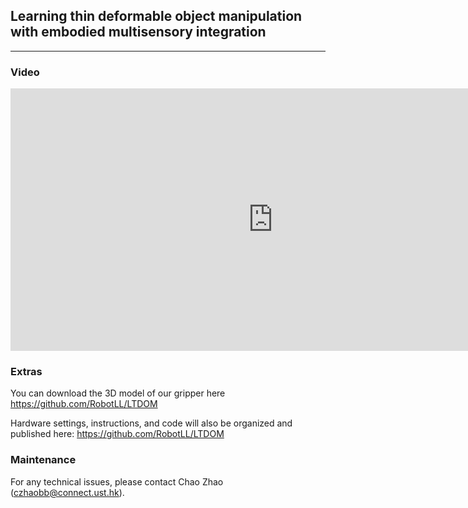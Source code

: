 ## Learning thin deformable object manipulation with embodied multisensory integration

___
### Video

<iframe width="840" height="420" src="https://www.youtube.com/embed/R2v3Eu50s9o?si=fm_4r8uEsFWvtVTx" title="YouTube video player" frameborder="0" allow="accelerometer; autoplay; clipboard-write; encrypted-media; gyroscope; picture-in-picture; web-share" allowfullscreen></iframe>

### Extras

You can download the 3D model of our gripper here https://github.com/RobotLL/LTDOM

Hardware settings, instructions, and code will also be organized and published here: https://github.com/RobotLL/LTDOM

### Maintenance 
For any technical issues, please contact Chao Zhao (czhaobb@connect.ust.hk).
  
